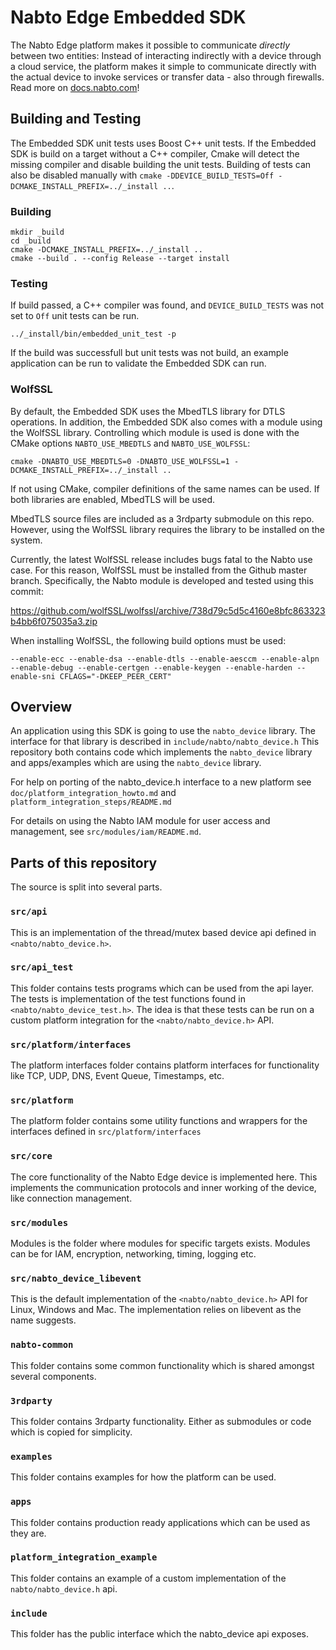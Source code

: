 # Nabto Edge Embedded SDK

The Nabto Edge platform makes it possible to communicate _directly_ between two entities: Instead of interacting indirectly with a device through a cloud service, the platform makes it simple to communicate directly with the actual device to invoke services or transfer data - also through firewalls. Read more on [docs.nabto.com](https://docs.nabto.com/developer/guides/overview/platform-overview.html)!

## Building and Testing

The Embedded SDK unit tests uses Boost C++ unit tests. If the Embedded SDK is build on a target without a C++ compiler, Cmake will detect the missing compiler and disable building the unit tests. Building of tests can also be disabled manually with `cmake -DDEVICE_BUILD_TESTS=Off -DCMAKE_INSTALL_PREFIX=../_install ..`.

### Building
```
mkdir _build
cd _build
cmake -DCMAKE_INSTALL_PREFIX=../_install ..
cmake --build . --config Release --target install
```

### Testing

If build passed, a C++ compiler was found, and `DEVICE_BUILD_TESTS` was not set to `Off` unit tests can be run.

```
../_install/bin/embedded_unit_test -p
```

If the build was successfull but unit tests was not build, an example application can be run to validate the Embedded SDK can run.

### WolfSSL

By default, the Embedded SDK uses the MbedTLS library for DTLS operations. In addition, the Embedded SDK also comes with a module using the WolfSSL library. Controlling which module is used is done with the CMake options `NABTO_USE_MBEDTLS` and `NABTO_USE_WOLFSSL`:

```
cmake -DNABTO_USE_MBEDTLS=0 -DNABTO_USE_WOLFSSL=1 -DCMAKE_INSTALL_PREFIX=../_install ..
```

If not using CMake, compiler definitions of the same names can be used. If both libraries are enabled, MbedTLS will be used.

MbedTLS source files are included as a 3rdparty submodule on this repo. However, using the WolfSSL library requires the library to be installed on the system.

Currently, the latest WolfSSL release includes bugs fatal to the Nabto use case. For this reason, WolfSSL must be installed from the Github master branch. Specifically, the Nabto module is developed and tested using this commit:

https://github.com/wolfSSL/wolfssl/archive/738d79c5d5c4160e8bfc863323b4bb6f075035a3.zip

When installing WolfSSL, the following build options must be used:

```
--enable-ecc --enable-dsa --enable-dtls --enable-aesccm --enable-alpn --enable-debug --enable-certgen --enable-keygen --enable-harden --enable-sni CFLAGS="-DKEEP_PEER_CERT"
```

## Overview

An application using this SDK is going to use the `nabto_device`
library. The interface for that library is described in
`include/nabto/nabto_device.h` This repository both contains code
which implements the `nabto_device` library and apps/examples which
are using the `nabto_device` library.

For help on porting of the nabto_device.h interface to a new platform
see `doc/platform_integration_howto.md` and
`platform_integration_steps/README.md`

For details on using the Nabto IAM module for user access and
management, see `src/modules/iam/README.md`.


## Parts of this repository

The source is split into several parts.

### `src/api`

This is an implementation of the thread/mutex based device api defined
in `<nabto/nabto_device.h>`.

### `src/api_test`

This folder contains tests programs which can be used from the api
layer. The tests is implementation of the test functions found in
`<nabto/nabto_device_test.h>`. The idea is that these tests can
be run on a custom platform integration for the `<nabto/nabto_device.h>`
API.

### `src/platform/interfaces`

The platform interfaces folder contains platform interfaces for
functionality like TCP, UDP, DNS, Event Queue, Timestamps, etc.

### `src/platform`

The platform folder contains some utility functions and wrappers for
the interfaces defined in `src/platform/interfaces`

### `src/core`

The core functionality of the Nabto Edge device is implemented
here. This implements the communication protocols and inner working of
the device, like connection management.

### `src/modules`

Modules is the folder where modules for specific targets
exists. Modules can be for IAM, encryption, networking, timing, logging
etc.

### `src/nabto_device_libevent`

This is the default implementation of the `<nabto/nabto_device.h>` API
for Linux, Windows and Mac. The implementation relies on libevent as
the name suggests.

### `nabto-common`

This folder contains some common functionality which is shared amongst
several components.

### `3rdparty`

This folder contains 3rdparty functionality. Either as submodules or
code which is copied for simplicity.

### `examples`

This folder contains examples for how the platform can be used.

### `apps`

This folder contains production ready applications which can be used
as they are.

### `platform_integration_example`

This folder contains an example of a custom implementation of the
`nabto/nabto_device.h` api.

### `include`

This folder has the public interface which the nabto_device api
exposes.
